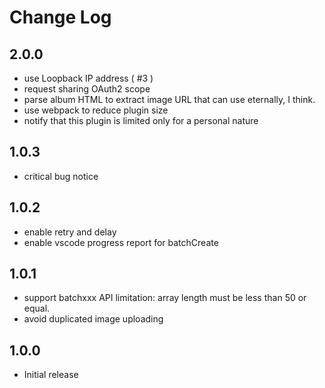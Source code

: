# Change Log

## 2.0.0

- use Loopback IP address ( #3 )
- request sharing OAuth2 scope
- parse album HTML to extract image URL that can use eternally, I think.
- use webpack to reduce plugin size
- notify that this plugin is limited only for a personal nature

## 1.0.3

- critical bug notice

## 1.0.2

- enable retry and delay
- enable vscode progress report for batchCreate

## 1.0.1

- support batchxxx API limitation: array length must be less than 50 or equal.
- avoid duplicated image uploading

## 1.0.0

- Initial release
